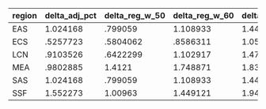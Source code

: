 |region |   delta_adj_pct |   delta_reg_w_50  |  delta_reg_w_60  |  delta_reg_w_70 |   delta_reg_w_80 |   delta_reg_w_90  |
|-----	|------------	|-----------	|-----------	|-----------	|-----------	|-----------	|
|EAS| 1.024168    |.799059    |1.108933   | 1.444374  | 1.704331  | 2.397043  |
|ECS| .5257723    | .5804062  | .8586311  | 1.056339  | 1.250893  | 1.509056  |
|LCN|  .9103526   | .6422299  | 1.102917  | 1.478872  | 1.808432  | 1.893757  |
|MEA| .9802885    | 1.4121    | 1.748871  | 1.836901  | 2.295264   | 2.795577 |
|SAS| 1.024168    |.799059    | 1.108933  | 1.444374  | 1.704331  | 2.397043  |
|SSF|  1.552273   | 1.00963   | 1.449121  | 1.947759  | 2.382817  | 3.651614 |
